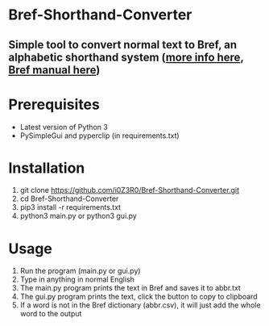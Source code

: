 # Bref-Shorthand-Converter

## Simple tool to convert normal text to Bref, an alphabetic shorthand system ([more info here](https://www.reddit.com/r/shorthand/comments/esjhdk/bref_shorthand/), [Bref manual here](https://drive.google.com/drive/folders/1PZcAYhusYGpaLHwMUBAdZURA25lKk2Mu))

# Prerequisites
- Latest version of Python 3
- PySimpleGui and pyperclip (in requirements.txt)

# Installation
1. git clone https://github.com/i0Z3R0/Bref-Shorthand-Converter.git
2. cd Bref-Shorthand-Converter
3. pip3 install -r requirements.txt
4. python3 main.py or python3 gui.py

# Usage
1. Run the program (main.py or gui.py)
2. Type in anything in normal English
3. The main.py program prints the text in Bref and saves it to abbr.txt
4. The gui.py program prints the text, click the button to copy to clipboard
5. If a word is not in the Bref dictionary (abbr.csv), it will just add the whole word to the output
